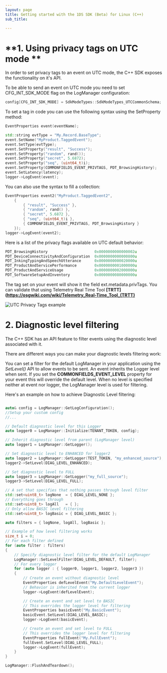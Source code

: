 ```yaml
---
layout: page
title: Getting started with the 1DS SDK (Beta) for Linux (C++)
sub_title:

---
```

# **1. Using privacy tags on UTC mode **

In order to set privacy tags to an event on UTC mode, the C++ SDK exposes the functionality on it's API.

To be able to send an event on UTC mode you need to set CFG_INT_SDK_MODE flag on the LogManager configuration:

```cpp
config[CFG_INT_SDK_MODE] = SdkModeTypes::SdkModeTypes_UTCCommonSchema;
```

To set a tag in code you can use the following syntax using the SetProperty method:

```cpp
EventProperties event(eventName);

std::string evtType = "My.Record.BaseType"; 
event.SetName("MyProduct.TaggedEvent");
event.SetType(evtType);
event.SetProperty("result", "Success");
event.SetProperty("random", rand());
event.SetProperty("secret", 5.6872);
event.SetProperty("seq", (uint64_t)i); 
event.SetProperty(COMMONFIELDS_EVENT_PRIVTAGS, PDT_BrowsingHistory);
event.SetLatency(latency); 
logger->LogEvent(event);
```

You can also use the syntax to fill a collection:

```cpp
EventProperties event2("MyProduct.TaggedEvent2",
    {
        { "result", "Success" },
        { "random", rand() },
        { "secret", 5.6872 },
        { "seq", (uint64_t)i },
        { COMMONFIELDS_EVENT_PRIVTAGS, PDT_BrowsingHistory }
    });
logger->LogEvent(event2);
```

Here is a list of the privacy flags available on UTC default behavior:

```cpp
PDT_BrowsingHistory                     0x0000000000000002u
PDT_DeviceConnectivityAndConfiguration  0x0000000000000800u
PDT_InkingTypingAndSpeechUtterance      0x0000000000020000u
PDT_ProductAndServicePerformance        0x0000000001000000u
PDT_ProductAndServiceUsage              0x0000000002000000u
PDT_SoftwareSetupAndInventory           0x0000000080000000u
```

The tag set on your event will show it the field ext.metadata.privTags. You can validate that using Telemetry Real Time Tool **[TRTT](https://osgwiki.com/wiki/Telemetry_Real-Time_Tool_(TRTT)**

![UTC Privacy Tags example](/images/14154-utc.png)


# **2. Diagnostic level filtering**

The C++ SDK has an API feature to filter events using the diagnostic level associated with it.

There are different ways you can make your diagnostic levels filtering work:


You can set a filter for the default LogManager in your application using the _SetLevel()_ API to allow events to be sent.
An event inherits the Logger level when sent. If you set the **COMMONFIELDS_EVENT_LEVEL** property for your event this will override the default level.
When no level is specified neither at event nor logger, the LogManager level is used for filtering.

Here's an example on how to achieve Diagnostic Level filtering:

```cpp

auto& config = LogManager::GetLogConfiguration();
//Setup your custom config
//...

// Default diagnostic level for this Logger
auto logger0 = LogManager::Initialize(TENANT_TOKEN, config);

// Inherit diagnostic level from parent (LogManager level)
auto logger1 = LogManager::GetLogger();

// Set diagnostic level to ENHANCED for logger2
auto logger2 = LogManager::GetLogger(TEST_TOKEN, "my_enhanced_source");
logger2->SetLevel(DIAG_LEVEL_ENHANCED);

// Set diagnostic level to FULL
auto logger3 = LogManager::GetLogger("my_full_source");
logger3->SetLevel(DIAG_LEVEL_FULL);

// A set that specifies that nothing passes through level filter
std::set<uint8_t> logNone  = { DIAG_LEVEL_NONE };
// Everything goes through
std::set<uint8_t> logAll   = { };
// Only allow BASIC level filtering
std::set<uint8_t> logBasic = { DIAG_LEVEL_BASIC };

auto filters = { logNone, logAll, logBasic };

// Example of how level filtering works
size_t i = 0;
// For each filter defined
for (auto filter : filters)
{
	// Specify diagnostic level filter for the default LogManager
	LogManager::SetLevelFilter(DIAG_LEVEL_DEFAULT, filter);
	// For every logger
	for (auto logger : { logger0, logger1, logger2, logger3 })
	{
		// Create an event without diagnostic level 
		EventProperties defLevelEvent("My.DefaultLevelEvent");
		// Behavior is inherited from the current logger
		logger->LogEvent(defLevelEvent);

		// Create an event and set level to BASIC 
		// This overrides the logger level for filtering
		EventProperties basicEvent("My.BasicEvent");
		basicEvent.SetLevel(DIAG_LEVEL_BASIC);
		logger->LogEvent(basicEvent);

		// Create an event and set level to FULL 
		// This overrides the logger level for filtering
		EventProperties fullEvent("My.FullEvent");
		fullEvent.SetLevel(DIAG_LEVEL_FULL);
		logger->LogEvent(fullEvent);
	}
}

LogManager::FlushAndTeardown();

```